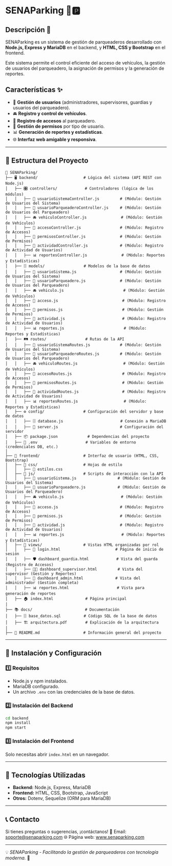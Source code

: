 # SENAParking 🚗🅿️

## Descripción 📄
SENAParking es un sistema de gestión de parqueaderos desarrollado con **Node.js, Express y MariaDB** en el backend, y **HTML, CSS y Bootstrap** en el frontend. 

Este sistema permite el control eficiente del acceso de vehículos, la gestión de usuarios del parqueadero, la asignación de permisos y la generación de reportes.

## Características ✨
- 📌 **Gestión de usuarios** (administradores, supervisores, guardias y usuarios del parqueadero).
- 🚘 **Registro y control de vehículos**.
- 🚪 **Registro de accesos** al parqueadero.
- 🔐 **Gestión de permisos** por tipo de usuario.
- 📊 **Generación de reportes y estadísticas**.
- 🌐 **Interfaz web amigable y responsiva**.

---

## 📂 Estructura del Proyecto

```
📁 SENAParking/
├── 🖥️ backend/                    # Lógica del sistema (API REST con Node.js)
│   ├── 🎛️ controllers/            # Controladores (lógica de los módulos)
│   │   ├── 👥 usuarioSistemaController.js         # (Módulo: Gestión de Usuarios del Sistema)
│   │   ├── 🚗 usuarioParqueaderoController.js     # (Módulo: Gestión de Usuarios del Parqueadero)
│   │   ├── 🚘 vehiculoController.js               # (Módulo: Gestión de Vehículos)
│   │   ├── 🚪 accesoController.js                 # (Módulo: Registro de Accesos)
│   │   ├── 🔐 permisosController.js               # (Módulo: Gestión de Permisos)
│   │   ├── 📜 actividadController.js              # (Módulo: Registro de Actividad de Usuarios)
│   │   ├── 📊 reportesController.js               # (Módulo: Reportes y Estadísticas)
│   ├── 🗄️ models/                 # Modelos de la base de datos
│   │   ├── 👥 usuarioSistema.js                   # (Módulo: Gestión de Usuarios del Sistema)
│   │   ├── 🚗 usuarioParqueadero.js               # (Módulo: Gestión de Usuarios del Parqueadero)
│   │   ├── 🚘 vehiculo.js                          # (Módulo: Gestión de Vehículos)
│   │   ├── 🚪 acceso.js                            # (Módulo: Registro de Accesos)
│   │   ├── 🔐 permisos.js                          # (Módulo: Gestión de Permisos)
│   │   ├── 📜 actividad.js                         # (Módulo: Registro de Actividad de Usuarios)
│   │   ├── 📊 reportes.js                          # (Módulo: Reportes y Estadísticas)
│   ├── 🛤️ routes/                 # Rutas de la API
│   │   ├── 👥 usuarioSistemaRoutes.js             # (Módulo: Gestión de Usuarios del Sistema)
│   │   ├── 🚗 usuarioParqueaderoRoutes.js         # (Módulo: Gestión de Usuarios del Parqueadero)
│   │   ├── 🚘 vehiculoRoutes.js                    # (Módulo: Gestión de Vehículos)
│   │   ├── 🚪 accesoRoutes.js                      # (Módulo: Registro de Accesos)
│   │   ├── 🔐 permisosRoutes.js                    # (Módulo: Gestión de Permisos)
│   │   ├── 📜 actividadRoutes.js                   # (Módulo: Registro de Actividad de Usuarios)
│   │   ├── 📊 reportesRoutes.js                    # (Módulo: Reportes y Estadísticas)
│   ├── ⚙️ config/                 # Configuración del servidor y base de datos
│   │   ├── 🗄️ database.js                         # Conexión a MariaDB
│   │   ├── 🚀 server.js                           # Configuración del servidor
│   ├── 📦 package.json             # Dependencias del proyecto
│   ├── 🔑 .env                     # Variables de entorno (credenciales DB, etc.)
│
├── 🎨 frontend/                   # Interfaz de usuario (HTML, CSS, Bootstrap)
│   ├── 🎨 css/                    # Hojas de estilo
│   │   ├── 🎨 estilos.css
│   ├── 📜 js/                     # Scripts de interacción con la API
│   │   ├── 👥 usuarioSistema.js                  # (Módulo: Gestión de Usuarios del Sistema)
│   │   ├── 🚗 usuarioParqueadero.js              # (Módulo: Gestión de Usuarios del Parqueadero)
│   │   ├── 🚘 vehiculo.js                         # (Módulo: Gestión de Vehículos)
│   │   ├── 🚪 acceso.js                           # (Módulo: Registro de Accesos)
│   │   ├── 🔐 permisos.js                         # (Módulo: Gestión de Permisos)
│   │   ├── 📜 actividad.js                        # (Módulo: Registro de Actividad de Usuarios)
│   │   ├── 📊 reportes.js                         # (Módulo: Reportes y Estadísticas)
│   ├── 📄 views/                  # Vistas HTML organizadas por rol
│   │   ├── 🔑 login.html                        # Página de inicio de sesión
│   │   ├── 🛡️ dashboard_guardia.html            # Vista del guarda (Registro de Accesos)
│   │   ├── 👨‍💼 dashboard_supervisor.html         # Vista del supervisor (Gestión y Reportes)
│   │   ├── 🏢 dashboard_admin.html              # Vista del administrador (Gestión completa)
│   │   ├── 📊 reportes.html                     # Vista para generación de reportes
│   ├── 🏠 index.html              # Página principal
│
├── 📚 docs/                       # Documentación
│   ├── 🗄️ base_datos.sql          # Código SQL de la base de datos
│   ├── 🏗️ arquitectura.pdf        # Explicación de la arquitectura
│
├── 📖 README.md                   # Información general del proyecto

```

---

## 🚀 Instalación y Configuración

### 1️⃣ Requisitos
- Node.js y npm instalados.
- MariaDB configurado.
- Un archivo `.env` con las credenciales de la base de datos.

### 2️⃣ Instalación del Backend
```sh
cd backend
npm install
npm start
```

### 3️⃣ Instalación del Frontend
Solo necesitas abrir `index.html` en un navegador.

---

## 📌 Tecnologías Utilizadas
- **Backend:** Node.js, Express, MariaDB
- **Frontend:** HTML, CSS, Bootstrap, JavaScript
- **Otros:** Dotenv, Sequelize (ORM para MariaDB)

---

## 📞 Contacto
Si tienes preguntas o sugerencias, ¡contáctanos!
📧 Email: soporte@senaparking.com
🌐 Página web: www.senaparking.com

---

💡 *SENAParking - Facilitando la gestión de parqueaderos con tecnología moderna.* 🚗
